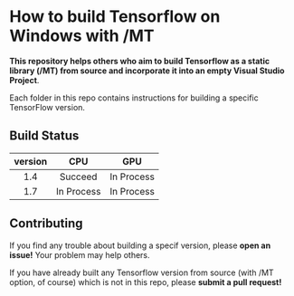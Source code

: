 # How to build Tensorflow on Windows with /MT

__This repository helps others who aim to build Tensorflow as a static library (/MT) from source and incorporate it into an empty Visual Studio Project__.

Each folder in this repo contains instructions for building a specific TensorFlow version.

## Build Status
| version |     CPU    |     GPU    |
|:-------:|:----------:|:----------:|
|   1.4   |   Succeed  | In Process |
|   1.7   | In Process | In Process |


## Contributing
If you find any trouble about building a specif version, please __open an issue!__ Your problem may help others.

If you have already built any Tensorflow version from source (with /MT option, of course) which is not in this repo, please __submit a pull request!__
